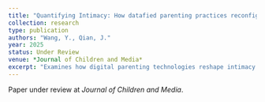 ```yaml
---
title: "Quantifying Intimacy: How datafied parenting practices reconfigure intimacy-making in urban China"
collection: research
type: publication
authors: "Wang, Y., Qian, J."
year: 2025
status: Under Review
venue: *Journal of Children and Media*
excerpt: "Examines how digital parenting technologies reshape intimacy practices in urban China."
---
```


Paper under review at *Journal of Children and Media*.

